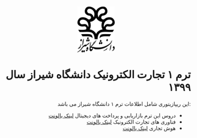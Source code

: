 <div dir="rtl">

<p align="center">
  <img src="logo.png" width="100px">
</p>

# ترم ۱ تجارت الکترونیک دانشگاه شیراز سال ۱۳۹۹

:این ریپازیتوری شامل اطلاعات ترم ۱ دانشگاه شیراز می باشد

- دروس این ترم بازاریابی و پرداخت های دیجیتال
  [لینک بالونت](https://balo.me/shirazuEMarketing)
- فناوری های تجارت الکترونیک
  [لینک بالونت](https://balo.me/shirazuECommerceTech)
- هوش تجاری
  [لینک بالونت](https://balo.me/shirazuBI)

</div>
